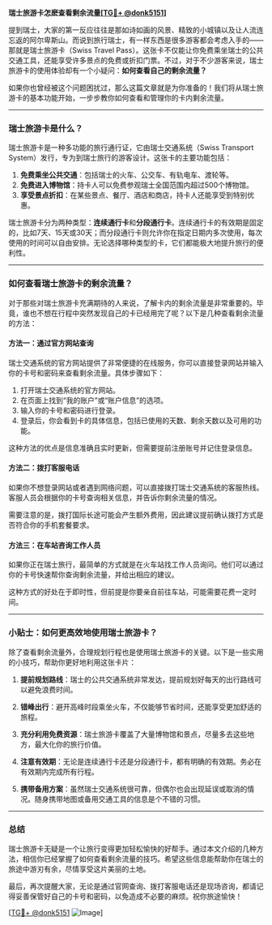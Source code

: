 **瑞士旅游卡怎麽查看剩余流量[[TG💪+ @donk5151](https://t.me/s/donk5151)]**

提到瑞士，大家的第一反应往往是那如诗如画的风景、精致的小城镇以及让人流连忘返的阿尔卑斯山。而说到旅行瑞士，有一样东西是很多游客都会考虑入手的——那就是瑞士旅游卡（Swiss Travel Pass）。这张卡不仅能让你免费乘坐瑞士的公共交通工具，还能享受许多景点的免费或折扣门票。不过，对于不少游客来说，瑞士旅游卡的使用体验却有一个小疑问：**如何查看自己的剩余流量？**

如果你也曾经被这个问题困扰过，那么这篇文章就是为你准备的！我们将从瑞士旅游卡的基本功能开始，一步步教你如何查看和管理你的卡内剩余流量。

---

### 瑞士旅游卡是什么？

瑞士旅游卡是一种多功能的旅行通行证，它由瑞士交通系统（Swiss Transport System）发行，专为到瑞士旅行的游客设计。这张卡的主要功能包括：

1. **免费乘坐公共交通**：包括瑞士的火车、公交车、有轨电车、渡轮等。
2. **免费进入博物馆**：持卡人可以免费参观瑞士全国范围内超过500个博物馆。
3. **享受景点折扣**：在某些景点、餐厅、酒店和商店，持卡人还能享受到特别优惠。

瑞士旅游卡分为两种类型：**连续通行卡**和**分段通行卡**。连续通行卡的有效期是固定的，比如7天、15天或30天；而分段通行卡则允许你在指定日期内多次使用，每次使用的时间可以自由安排。无论选择哪种类型的卡，它们都能极大地提升旅行的便利性。

---

### 如何查看瑞士旅游卡的剩余流量？

对于那些对瑞士旅游卡充满期待的人来说，了解卡内的剩余流量是非常重要的。毕竟，谁也不想在行程中突然发现自己的卡已经用完了呢？以下是几种查看剩余流量的方法：

#### 方法一：通过官方网站查询

瑞士交通系统的官方网站提供了非常便捷的在线服务，你可以直接登录网站并输入你的卡号和密码来查看剩余流量。具体步骤如下：

1. 打开瑞士交通系统的官方网站。
2. 在页面上找到“我的账户”或“账户信息”的选项。
3. 输入你的卡号和密码进行登录。
4. 登录后，你会看到卡的具体信息，包括已使用的天数、剩余天数以及可用的功能。

这种方法的优点是信息准确且实时更新，但需要提前注册账号并记住登录信息。

#### 方法二：拨打客服电话

如果你不想登录网站或者遇到网络问题，可以直接拨打瑞士交通系统的客服热线。客服人员会根据你的卡号查询相关信息，并告诉你剩余流量的情况。

需要注意的是，拨打国际长途可能会产生额外费用，因此建议提前确认拨打方式是否符合你的手机套餐要求。

#### 方法三：在车站咨询工作人员

如果你正在瑞士旅行，最简单的方式就是在火车站找工作人员询问。他们可以通过你的卡号快速帮你查询剩余流量，并给出相应的建议。

这种方式的好处在于即时性，但前提是你要亲自前往车站，可能需要花费一定时间。

---

### 小贴士：如何更高效地使用瑞士旅游卡？

除了查看剩余流量外，合理规划行程也是使用瑞士旅游卡的关键。以下是一些实用的小技巧，帮助你更好地利用这张卡片：

1. **提前规划路线**：瑞士的公共交通系统非常发达，提前规划好每天的出行路线可以避免浪费时间。
   
2. **错峰出行**：避开高峰时段乘坐火车，不仅能够节省时间，还能享受更加舒适的旅程。

3. **充分利用免费资源**：瑞士旅游卡覆盖了大量博物馆和景点，尽量多去这些地方，最大化你的旅行价值。

4. **注意有效期**：无论是连续通行卡还是分段通行卡，都有明确的有效期。务必在有效期内完成所有行程。

5. **携带备用方案**：虽然瑞士交通系统很可靠，但偶尔也会出现延误或取消的情况。随身携带地图或备用交通工具的信息是个不错的习惯。

---

### 总结

瑞士旅游卡无疑是一个让旅行变得更加轻松愉快的好帮手。通过本文介绍的几种方法，相信你已经掌握了如何查看剩余流量的技巧。希望这些信息能帮助你在瑞士的旅途中游刃有余，尽情享受这片美丽的土地。

最后，再次提醒大家，无论是通过官网查询、拨打客服电话还是现场咨询，都请记得妥善保管好自己的卡号和密码，以免造成不必要的麻烦。祝你旅途愉快！

[[TG💪+ @donk5151](https://t.me/s/donk5151) ![Image](https://i.postimg.cc/rwNCRYN7/Snipaste-2025-04-30-17-27-05.png)]